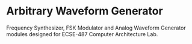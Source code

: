 # Arbitrary Waveform Generator
Frequency Synthesizer, FSK Modulator and Analog Waveform Generator modules designed for ECSE-487 Computer Architecture Lab.
